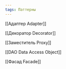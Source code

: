 ```yaml
---
tags: Паттерны
---
```


[[Адаптер Adapter]]

[[Декоратор Decorator]]

[[Заместитель Proxy]]

[[DAO Data Access Object]]

[[Фасад Facade]]
